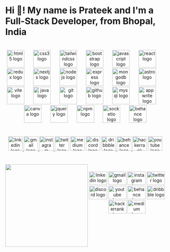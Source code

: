 <h1 align="left">Hi 👋! My name is Prateek and I'm a Full-Stack Developer, from Bhopal, India</h1>

###

<br clear="both">

<div align="center">
  <img src="https://cdn.simpleicons.org/html5/E34F26" height="55" alt="html5 logo"  />
  <img width="20" />
  <img src="https://cdn.simpleicons.org/css3/1572B6" height="55" alt="css3 logo"  />
  <img width="20" />
  <img src="https://skillicons.dev/icons?i=tailwind" height="55" alt="tailwindcss logo"  />
  <img width="20" />
  <img src="https://cdn.simpleicons.org/bootstrap/7952B3" height="55" alt="bootstrap logo"  />
  <img width="20" />
  <img src="https://img.shields.io/badge/JavaScript-F7DF1E?logo=javascript&logoColor=black&style=for-the-badge" height="55" alt="javascript logo"  />
  <img width="20" />
  <img src="https://skillicons.dev/icons?i=react" height="55" alt="react logo"  />
  <img width="20" />
  <img src="https://skillicons.dev/icons?i=redux" height="55" alt="redux logo"  />
  <img width="20" />
  <img src="https://cdn.jsdelivr.net/gh/devicons/devicon/icons/nextjs/nextjs-original.svg" height="55" alt="nextjs logo"  />
  <img width="20" />
  <img src="https://skillicons.dev/icons?i=nodejs" height="55" alt="nodejs logo"  />
  <img width="20" />
  <img src="https://skillicons.dev/icons?i=express" height="55" alt="express logo"  />
  <img width="20" />
  <img src="https://skillicons.dev/icons?i=mongodb" height="55" alt="mongodb logo"  />
  <img width="20" />
  <img src="https://cdn.simpleicons.org/astro/FF5D01" height="55" alt="astro logo"  />
  <img width="20" />
  <img src="https://skillicons.dev/icons?i=vite" height="55" alt="vite logo"  />
  <img width="20" />
  <img src="https://skillicons.dev/icons?i=java" height="55" alt="java logo"  />
  <img width="20" />
  <img src="https://skillicons.dev/icons?i=git" height="55" alt="git logo"  />
  <img width="20" />
  <img src="https://skillicons.dev/icons?i=github" height="55" alt="github logo"  />
  <img width="20" />
  <img src="https://skillicons.dev/icons?i=mysql" height="55" alt="mysql logo"  />
  <img width="20" />
  <img src="https://cdn.simpleicons.org/appwrite/F02E65" height="55" alt="appwrite logo"  />
  <img width="20" />
  <img src="https://cdn.simpleicons.org/canva/00C4CC" height="55" alt="canva logo"  />
  <img width="20" />
  <img src="https://cdn.simpleicons.org/jquery/0769AD" height="55" alt="jquery logo"  />
  <img width="20" />
  <img src="https://cdn.simpleicons.org/npm/CB3837" height="55" alt="npm logo"  />
  <img width="20" />
  <img src="https://cdn.jsdelivr.net/gh/devicons/devicon/icons/socketio/socketio-original.svg" height="55" alt="socketio logo"  />
  <img width="20" />
  <img src="https://cdn.jsdelivr.net/gh/devicons/devicon/icons/behance/behance-original.svg" height="55" alt="behance logo"  />
</div>

###

<br clear="both">

<div align="center">
  <a href="https://www.linkedin.com/in/prateek-singh-chouhan-654486243/" target="_blank">
    <img src="https://img.shields.io/static/v1?message=LinkedIn&logo=linkedin&label=&color=0077B5&logoColor=white&labelColor=&style=for-the-badge" height="45" alt="linkedin logo"  />
  </a>
  <a href="mailto:email@prateeksinghchouhan007.com" target="_blank">
    <img src="https://img.shields.io/static/v1?message=Gmail&logo=gmail&label=&color=D14836&logoColor=white&labelColor=&style=for-the-badge" height="45" alt="gmail logo"  />
  </a>
  <a href="https://www.instagram.com/__.prateeeeek.__/" target="_blank">
    <img src="https://img.shields.io/static/v1?message=Instagram&logo=instagram&label=&color=E4405F&logoColor=white&labelColor=&style=for-the-badge" height="45" alt="instagram logo"  />
  </a>
  <img src="https://img.shields.io/static/v1?message=Twitter&logo=twitter&label=&color=1DA1F2&logoColor=white&labelColor=&style=for-the-badge" height="45" alt="twitter logo"  />
  <img src="https://img.shields.io/static/v1?message=Medium&logo=medium&label=&color=12100E&logoColor=white&labelColor=&style=for-the-badge" height="45" alt="medium logo"  />
  <img src="https://img.shields.io/static/v1?message=Discord&logo=discord&label=&color=7289DA&logoColor=white&labelColor=&style=for-the-badge" height="45" alt="discord logo"  />
  <a href="https://dribbble.com/prateeeeek" target="_blank">
    <img src="https://img.shields.io/static/v1?message=Dribbble&logo=dribbble&label=&color=EA4C89&logoColor=white&labelColor=&style=for-the-badge" height="45" alt="dribbble logo"  />
  </a>
  <a href="https://www.behance.net/prateeksinghc1" target="_blank">
    <img src="https://img.shields.io/static/v1?message=Behance&logo=behance&label=&color=1769ff&logoColor=white&labelColor=&style=for-the-badge" height="45" alt="behance logo"  />
  </a>
  <img src="https://img.shields.io/static/v1?message=HackerRank&logo=hackerrank&label=&color=2EC866&logoColor=white&labelColor=&style=for-the-badge" height="45" alt="hackerrank logo"  />
  <img src="https://img.shields.io/static/v1?message=Youtube&logo=youtube&label=&color=FF0000&logoColor=white&labelColor=&style=for-the-badge" height="45" alt="youtube logo"  />
</div>

###

<br clear="both">

<img align="left" height="260" src="https://images.unsplash.com/photo-1483728642387-6c3bdd6c93e5?w=500&auto=format&fit=crop&q=60&ixlib=rb-4.0.3&ixid=M3wxMjA3fDB8MHxzZWFyY2h8MTB8fG1vdW50YWlufGVufDB8fDB8fHww"  />

###

<div align="center">
  <img src="https://raw.githubusercontent.com/maurodesouza/profile-readme-generator/master/src/assets/icons/social/linkedin/default.svg" width="57" height="42" alt="linkedin logo"  />
  <img src="https://raw.githubusercontent.com/maurodesouza/profile-readme-generator/master/src/assets/icons/social/gmail/default.svg" width="57" height="42" alt="gmail logo"  />
  <img src="https://raw.githubusercontent.com/maurodesouza/profile-readme-generator/master/src/assets/icons/social/instagram/default.svg" width="57" height="42" alt="instagram logo"  />
  <img src="https://raw.githubusercontent.com/maurodesouza/profile-readme-generator/master/src/assets/icons/social/twitter/default.svg" width="57" height="42" alt="twitter logo"  />
  <img src="https://raw.githubusercontent.com/maurodesouza/profile-readme-generator/master/src/assets/icons/social/discord/default.svg" width="57" height="42" alt="discord logo"  />
  <img src="https://raw.githubusercontent.com/maurodesouza/profile-readme-generator/master/src/assets/icons/social/youtube/default.svg" width="57" height="42" alt="youtube logo"  />
  <img src="https://raw.githubusercontent.com/maurodesouza/profile-readme-generator/master/src/assets/icons/social/behance/default.svg" width="57" height="42" alt="behance logo"  />
  <img src="https://raw.githubusercontent.com/maurodesouza/profile-readme-generator/master/src/assets/icons/social/dribbble/default.svg" width="57" height="42" alt="dribbble logo"  />
  <img src="https://raw.githubusercontent.com/maurodesouza/profile-readme-generator/master/src/assets/icons/social/hackerrank/default.svg" width="57" height="42" alt="hackerrank logo"  />
  <img src="https://raw.githubusercontent.com/maurodesouza/profile-readme-generator/master/src/assets/icons/social/medium/default.svg" width="57" height="42" alt="medium logo"  />
</div>

###

